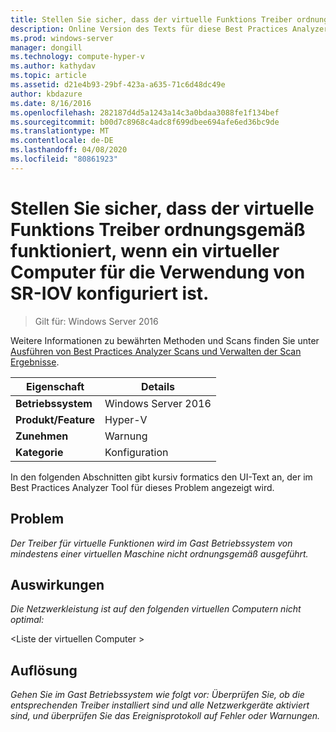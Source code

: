```yaml
---
title: Stellen Sie sicher, dass der virtuelle Funktions Treiber ordnungsgemäß funktioniert, wenn ein virtueller Computer für die Verwendung von SR-IOV konfiguriert ist.
description: Online Version des Texts für diese Best Practices Analyzer Regel.
ms.prod: windows-server
manager: dongill
ms.technology: compute-hyper-v
ms.author: kathydav
ms.topic: article
ms.assetid: d21e4b93-29bf-423a-a635-71c6d48dc49e
author: kbdazure
ms.date: 8/16/2016
ms.openlocfilehash: 282187d4d5a1243a14c3a0bdaa3088fe1f134bef
ms.sourcegitcommit: b00d7c8968c4adc8f699dbee694afe6ed36bc9de
ms.translationtype: MT
ms.contentlocale: de-DE
ms.lasthandoff: 04/08/2020
ms.locfileid: "80861923"
---
```

# <a name="ensure-that-the-virtual-function-driver-operates-correctly-when-a-virtual-machine-is-configured-to-use-sr-iov"></a>Stellen Sie sicher, dass der virtuelle Funktions Treiber ordnungsgemäß funktioniert, wenn ein virtueller Computer für die Verwendung von SR-IOV konfiguriert ist.

>Gilt für: Windows Server 2016

Weitere Informationen zu bewährten Methoden und Scans finden Sie unter [Ausführen von Best Practices Analyzer Scans und Verwalten der Scan Ergebnisse](https://go.microsoft.com/fwlink/p/?LinkID=223177).  
  
|Eigenschaft|Details|  
|-|-|  
|**Betriebssystem**|Windows Server 2016|  
|**Produkt/Feature**|Hyper-V|  
|**Zunehmen**|Warnung|  
|**Kategorie**|Konfiguration|  
  
In den folgenden Abschnitten gibt kursiv formatics den UI-Text an, der im Best Practices Analyzer Tool für dieses Problem angezeigt wird.  
  
## <a name="issue"></a>Problem  
*Der Treiber für virtuelle Funktionen wird im Gast Betriebssystem von mindestens einer virtuellen Maschine nicht ordnungsgemäß ausgeführt.*  
  
## <a name="impact"></a>Auswirkungen  
*Die Netzwerkleistung ist auf den folgenden virtuellen Computern nicht optimal:*  
  
\<Liste der virtuellen Computer >  
  
## <a name="resolution"></a>Auflösung  
*Gehen Sie im Gast Betriebssystem wie folgt vor: Überprüfen Sie, ob die entsprechenden Treiber installiert sind und alle Netzwerkgeräte aktiviert sind, und überprüfen Sie das Ereignisprotokoll auf Fehler oder Warnungen.*  
  


